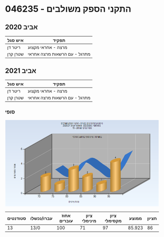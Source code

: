 # 046235 - התקני הספק משולבים

## אביב 2020

| איש סגל | תפקיד |
| ---- | ---- |
| ריטר דן | מרצה - אחראי מקצוע |
| שטרן קרן | מתרגל - עם הרשאות מרצה אחראי |

## אביב 2021

| איש סגל | תפקיד |
| ---- | ---- |
| ריטר דן | מרצה - אחראי מקצוע |
| שטרן קרן | מתרגל - עם הרשאות מרצה אחראי |

### סופי

![202002 Finals](202002/Finals.png)

| סטודנטים | עברו/נכשלו | אחוז עוברים | ציון מינימלי | ציון מקסימלי | ממוצע | חציון |
| ---- | ---- | ---- | ---- | ---- | ---- | ---- |
| 13 | 13/0 | 100 | 71 | 97 | 85.923 | 86 |

